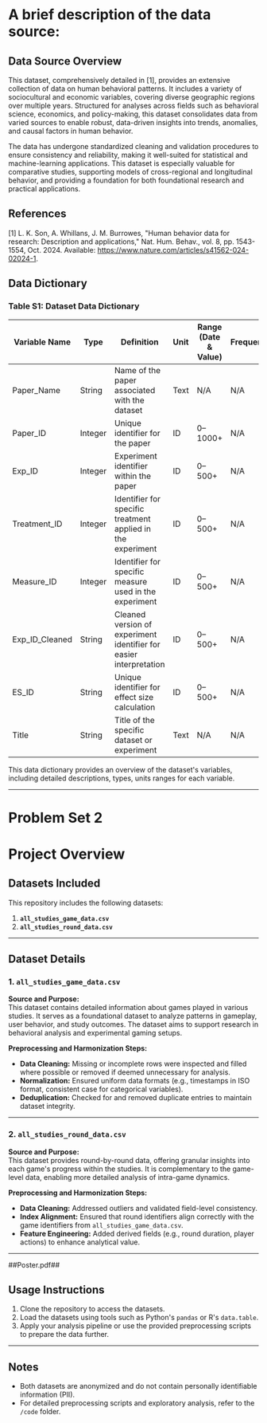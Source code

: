 # A brief description of the data source:  
## Data Source Overview
This dataset, comprehensively detailed in [1], provides an extensive collection of data on human behavioral patterns. It includes a variety of sociocultural and economic variables, covering diverse geographic regions over multiple years. Structured for analyses across fields such as behavioral science, economics, and policy-making, this dataset consolidates data from varied sources to enable robust, data-driven insights into trends, anomalies, and causal factors in human behavior.

The data has undergone standardized cleaning and validation procedures to ensure consistency and reliability, making it well-suited for statistical and machine-learning applications. This dataset is especially valuable for comparative studies, supporting models of cross-regional and longitudinal behavior, and providing a foundation for both foundational research and practical applications.

## References
[1] L. K. Son, A. Whillans, J. M. Burrowes, "Human behavior data for research: Description and applications," Nat. Hum. Behav., vol. 8, pp. 1543-1554, Oct. 2024. Available: https://www.nature.com/articles/s41562-024-02024-1.

## Data Dictionary
### Table S1: Dataset Data Dictionary

| Variable Name   | Type   | Definition                                                       | Unit         | Range (Date & Value)                   | Frequency  | Timezone | Sample Observation |
|-----------------|--------|-------------------------------------------------------------------|--------------|----------------------------------------|------------|----------|--------------------|
| Paper_Name      | String | Name of the paper associated with the dataset                     | Text         | N/A                                    | N/A        | N/A      | "Study on XYZ"      |
| Paper_ID        | Integer| Unique identifier for the paper                                   | ID           | 0–1000+                                | N/A        | N/A      | 123                |
| Exp_ID          | Integer| Experiment identifier within the paper                            | ID           | 0–500+                                 | N/A        | N/A      | 45                 |
| Treatment_ID    | Integer| Identifier for specific treatment applied in the experiment       | ID           | 0–500+                                 | N/A        | N/A      | 12                 |
| Measure_ID      | Integer| Identifier for specific measure used in the experiment            | ID           | 0–500+                                 | N/A        | N/A      | 34                 |
| Exp_ID_Cleaned  | String | Cleaned version of experiment identifier for easier interpretation| ID           | 0–500+                                 | N/A        | N/A      | "45_cleaned"        |
| ES_ID           | String | Unique identifier for effect size calculation                     | ID           | 0–500+                                 | N/A        | N/A      | "ES_001"            |
| Title           | String | Title of the specific dataset or experiment                       | Text         | N/A                                    | N/A        | N/A      | "Effect of ABC"    |

This data dictionary provides an overview of the dataset's variables, including detailed descriptions, types, units ranges for each variable.

---
# Problem Set 2
# Project Overview

## Datasets Included

This repository includes the following datasets:

1. **`all_studies_game_data.csv`**  
2. **`all_studies_round_data.csv`**

---

## Dataset Details

### 1. `all_studies_game_data.csv`

**Source and Purpose:**  
This dataset contains detailed information about games played in various studies. It serves as a foundational dataset to analyze patterns in gameplay, user behavior, and study outcomes. The dataset aims to support research in behavioral analysis and experimental gaming setups.

**Preprocessing and Harmonization Steps:**  
- **Data Cleaning:** Missing or incomplete rows were inspected and filled where possible or removed if deemed unnecessary for analysis.  
- **Normalization:** Ensured uniform data formats (e.g., timestamps in ISO format, consistent case for categorical variables).  
- **Deduplication:** Checked for and removed duplicate entries to maintain dataset integrity.  

---

### 2. `all_studies_round_data.csv`

**Source and Purpose:**  
This dataset provides round-by-round data, offering granular insights into each game's progress within the studies. It is complementary to the game-level data, enabling more detailed analysis of intra-game dynamics.

**Preprocessing and Harmonization Steps:**  
- **Data Cleaning:** Addressed outliers and validated field-level consistency.  
- **Index Alignment:** Ensured that round identifiers align correctly with the game identifiers from `all_studies_game_data.csv`.  
- **Feature Engineering:** Added derived fields (e.g., round duration, player actions) to enhance analytical value.  

---

##Poster.pdf##

## Usage Instructions

1. Clone the repository to access the datasets.  
2. Load the datasets using tools such as Python's `pandas` or R's `data.table`.  
3. Apply your analysis pipeline or use the provided preprocessing scripts to prepare the data further.

---

## Notes

- Both datasets are anonymized and do not contain personally identifiable information (PII).  
- For detailed preprocessing scripts and exploratory analysis, refer to the `/code` folder.  


